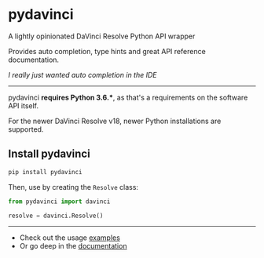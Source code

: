 # pydavinci

A lightly opinionated DaVinci Resolve Python API wrapper

Provides auto completion, type hints and great API reference documentation.

*I really just wanted auto completion in the IDE*


---
pydavinci __requires Python 3.6.*__, as that's a requirements on the software API itself. 

For the newer DaVinci Resolve v18, newer Python installations are supported.


## Install pydavinci
```bash
pip install pydavinci

```

Then, use by creating the `Resolve` class:

```python
from pydavinci import davinci

resolve = davinci.Resolve()
```

---

- Check out the usage [examples](https://pedrolabonia.github.io/pydavinci/examples/premiereproxies/)
- Or go deep in the [documentation](https://pedrolabonia.github.io/pydavinci/resolve/)
